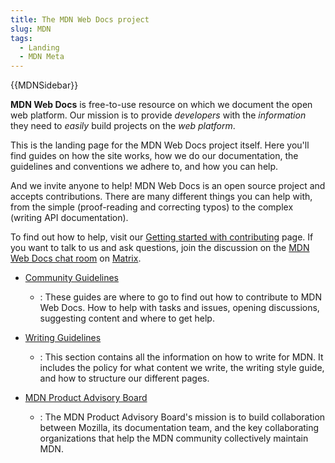 ```yaml
---
title: The MDN Web Docs project
slug: MDN
tags:
  - Landing
  - MDN Meta
---
```

{{MDNSidebar}}

**MDN Web Docs** is free-to-use resource on which we document the open web platform. Our mission is to provide _developers_ with the _information_ they need to _easily_ build projects on the _web platform_.

This is the landing page for the MDN Web Docs project itself. Here you'll find guides on how the site works, how we do our documentation, the guidelines and conventions we adhere to, and how you can help.

And we invite anyone to help! MDN Web Docs is an open source project and accepts contributions. There are many different things you can help with, from the simple (proof-reading and correcting typos) to the complex (writing API documentation).

To find out how to help, visit our [Getting started with contributing](/en-US/docs/MDN/Community/Contributing/Getting_started) page. If you want to talk to us and ask questions, join the discussion on the [MDN Web Docs chat room](https://chat.mozilla.org/#/room/#mdn:mozilla.org) on [Matrix](https://wiki.mozilla.org/Matrix).

- [Community Guidelines](/en-US/docs/MDN/Community)
    - : These guides are where to go to find out how to contribute to MDN Web Docs. How to help with tasks and issues, opening discussions, suggesting content and where to get help.

- [Writing Guidelines](/en-US/docs/MDN/Writing_Guidelines)
    - : This section contains all the information on how to write for MDN. It includes the policy for what content we write, the writing style guide, and how to structure our different pages.

- [MDN Product Advisory Board](/en-US/docs/MDN/MDN_Product_Advisory_Board)
    - : The MDN Product Advisory Board's mission is to build collaboration between Mozilla, its documentation team, and the key collaborating organizations that help the MDN community collectively maintain MDN.